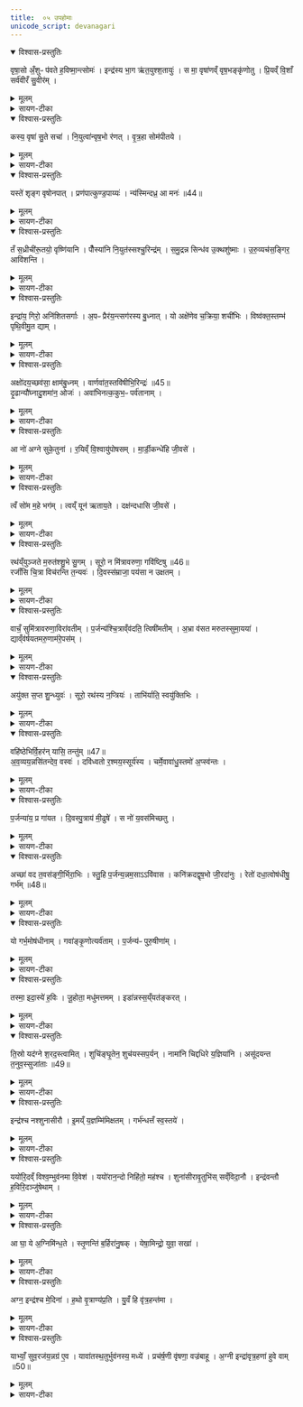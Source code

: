 ```yaml
---
title:  ०५ उपहोमाः
unicode_script: devanagari
---
```

<details open><summary>विश्वास-प्रस्तुतिः</summary>

वृषा॒सो अँ॒शुᳶ प॑वते ह॒विष्मा॒न्त्सोमः॑ ।
इन्द्र॑स्य भा॒ग ऋ॑त॒युश्श॒तायुः॑ ।
स मा॒ वृषा॑णव्ँ वृष॒भङ्कृ॑णोतु ।
प्रि॒यव्ँ वि॒शाँ सर्व॑वीरँ सु॒वीर॑म् ।
</details>

<details><summary>मूलम्</summary>

वृषा॒सो अँ॒शुᳶ प॑वते ह॒विष्मा॒न्त्सोमः॑ ।
इन्द्र॑स्य भा॒ग ऋ॑त॒युश्श॒तायुः॑ ।
स मा॒ वृषा॑णव्ँ वृष॒भङ्कृ॑णोतु ।
प्रि॒यव्ँ वि॒शाँ सर्व॑वीरँ सु॒वीर॑म् ।
</details>

<details><summary>सायण-टीका</summary>

(SB) 1अथ पञ्चमेऽनुवाके प्रथमामृचमाह - सोमो वल्ल्यात्मकः पवते शुद्धो भवति । कीदृश सोमः! वृषा कामानां वर्षयिता सः प्रसिद्धः अंशुः बहुभिरंशुभिर्युक्तः हविष्मान् हविषो निष्पादकः इन्द्रस्य भागो भक्षणीयः ऋतयुः यज्ञहेतुः शतायुः शतसंवत्सरस्या युषः प्रदाता तादृशः सोमः मां यजमानं वक्ष्यमाणविशेषणोपेतं कृणोतु करोतु । कैर्विशेषणैरुपेतं? वृषाणं सेचकं वृषभं श्रेष्ठं विशां प्रजानां प्रियं प्रीतिहेतुं सर्ववीरं सर्वेषां मध्ये वीर्योपेतं सुवीरं शोभनैर्वीरैः पुत्रैर्युक्तम् ॥
</details>

<details open><summary>विश्वास-प्रस्तुतिः</summary>

कस्य॒ वृषा॑ सु॒ते सचा॑ ।
नि॒युत्वा॑न्वृष॒भो र॑णत् ।
वृ॒त्र॒हा सोम॑पीतये ।
</details>

<details><summary>मूलम्</summary>

कस्य॒ वृषा॑ सु॒ते सचा॑ ।
नि॒युत्वा॑न्वृष॒भो र॑णत् ।
वृ॒त्र॒हा सोम॑पीतये ।
</details>

<details><summary>सायण-टीका</summary>

2अथ द्वितीयामाह - कस्योदकस्य वृषा वर्षिता सुतेऽभिषुते सोमे सचा समवेतः नियुत्वान् नियुद्भिरश्वविशेषैर्युक्तः वृषभः श्रेष्ठः वृत्रहा वैरिघातकः इन्द्रः सोमपीतये सोमपानाय रणात् रमते ॥
</details>

<details open><summary>विश्वास-प्रस्तुतिः</summary>

यस्ते॑ शृङ्ग वृषोनपात् ।
प्रण॑पात्कुण्ड॒पाय्यः॑ ।
न्य॑स्मिन्दध्र॒ आ मनः॑ ॥44॥  
</details>

<details><summary>मूलम्</summary>

यस्ते॑ शृङ्ग वृषोनपात् ।
प्रण॑पात्कुण्ड॒पाय्यः॑ ।
न्य॑स्मिन्दध्र॒ आ मनः॑ ॥44॥  
</details>

<details><summary>सायण-टीका</summary>

3अथ तृतीयामाह - शृङ्गादिशब्दैस्त्रिभिः सोमः संबोध्यते । अथवा इन्द्रस्य संबोधनानि । शृङ्गवच्छ्रेष्ठकामाभिवर्षको नपात् नपातयिता अस्माकमविनाशहेतुरीदृश इन्द्रो योऽयं कुण्डपाय्यः एतन्नामकः सोमयागविशेषः प्रणपात् प्रकर्षेण नपातयिता तृप्तिहेतुरित्यर्थः । अस्मिन्क्रतौ ते मनः नितरां आ समन्तात् दध्रे धृतवान् ॥
</details>

<details open><summary>विश्वास-प्रस्तुतिः</summary>

तँ स॒ध्रीची॑रू॒तयो॒ वृष्णि॑यानि ।
पौँस्या॑नि नि॒युत॑स्सश्चु॒रिन्द्र॑म् ।
स॒मु॒द्रन्न सिन्ध॑व उ॒क्थशु॑ष्माः ।
उ॒रु॒व्यच॑स॒ङ्गिर॒ आवि॑शन्ति ।
</details>

<details><summary>मूलम्</summary>

तँ स॒ध्रीची॑रू॒तयो॒ वृष्णि॑यानि ।
पौँस्या॑नि नि॒युत॑स्सश्चु॒रिन्द्र॑म् ।
स॒मु॒द्रन्न सिन्ध॑व उ॒क्थशु॑ष्माः ।
उ॒रु॒व्यच॑स॒ङ्गिर॒ आवि॑शन्ति ।
</details>

<details><summary>सायण-टीका</summary>

4अथ चतुर्थीमाह - सध्रीचीः सह प्रवर्तमानाः ऊतयः रक्षाहेतवः कर्मविशेषाः पौंस्यानि पुंसंबन्धीनि वृष्णियानि सेचनानि कामवर्षणानि वा नियुतोऽश्वाश्च तमिन्द्रं सश्चुः संवध्नन्ति । तत्र दृष्टान्तः - समुद्गं न सिन्धवं यथा समुद्रं नद्यः प्राप्नुवन्ति तद्वत् । अथवा वक्ष्यमाणार्थेऽयं दृष्टान्तः - उक्थशुष्मा: उक्थैः शस्त्रैः शुष्माः प्रबला गिरोऽस्मदीयाः स्तुतिरूपा वाच उरुव्यचसमत्यन्ततृप्तियुक्तमिन्द्रमाविशन्ति ॥
</details>

<details open><summary>विश्वास-प्रस्तुतिः</summary>

इन्द्रा॑य॒ गिरो॒ अनि॑शितसर्गाः ।
अ॒पᳶ प्रैर॑य॒न्त्सग॑रस्य बु॒ध्नात् ।
यो अक्षे॑णेव च॒क्रिया॒ शची॑भिः ।
विष्व॑क्त॒स्तम्भ॑ पृथि॒वीमु॒त द्याम् ।
</details>

<details><summary>मूलम्</summary>

इन्द्रा॑य॒ गिरो॒ अनि॑शितसर्गाः ।
अ॒पᳶ प्रैर॑य॒न्त्सग॑रस्य बु॒ध्नात् ।
यो अक्षे॑णेव च॒क्रिया॒ शची॑भिः ।
विष्व॑क्त॒स्तम्भ॑ पृथि॒वीमु॒त द्याम् ।
</details>

<details><summary>सायण-टीका</summary>

5अथ पञ्चमीमाह - य इन्द्रः शचीभिः शक्तिभिः पृथिवीं विष्वक् तस्तम्भ सर्वतः स्तम्भितवान् । उत अपिच द्यां द्युलोकमपि विष्वक् तस्तम्भ । तत्र दृष्टान्तः - अक्षेणेव चक्रिया यथा रथस्यक्षेण चक्रिया चक्रद्वयं स्तम्भितं तद्वत् । तादृशायेन्द्रायास्माभिः प्रयुज्यमानाः स्तुतिरूपा गिरोऽनिशितसर्गा अतीक्ष्णस्वभावा अपः सगरस्य समुद्रसमानस्य मेघस्य बुध्नान् मूलात् प्रैरयन् । अस्मदीयाभिः स्तुतिभिः स्तूयमान इन्द्रो वृष्टिं प्रयच्छतीत्यर्थः । 'आपो व शान्ताः' इति श्रुतेरनुभवाच्चापामतीक्ष्णस्वभावत्वम् ॥
</details>

<details open><summary>विश्वास-प्रस्तुतिः</summary>

अक्षो॑दय॒च्छव॑सा॒ क्षाम॑बु॒ध्नम् ।
वार्णवा॑त॒स्तवि॑षीभि॒रिन्द्रः॑ ॥45॥  
दृ॒ढान्यौ॑घ्नादु॒शमा॑न॒ ओजः॑ ।
अवा॑भिनत्क॒कुभ॒ᳶ पर्व॑तानाम् ।
</details>

<details><summary>मूलम्</summary>

अक्षो॑दय॒च्छव॑सा॒ क्षाम॑बु॒ध्नम् ।
वार्णवा॑त॒स्तवि॑षीभि॒रिन्द्रः॑ ॥45॥  
दृ॒ढान्यौ॑घ्नादु॒शमा॑न॒ ओजः॑ ।
अवा॑भिनत्क॒कुभ॒ᳶ पर्व॑तानाम् ।
</details>

<details><summary>सायण-टीका</summary>

6अथ षष्ठीमाह - अयमिन्द्रः शवसा स्वकीयेन बलेन क्षाम क्षीणं बुध्नं मेघमूलं अक्षोदयत् उदकपूरणं कृत्वा प्रेरितवान् । तत्र दृष्टान्तः - वार्णवातो वार्णवायुः जलं यथा प्रेरयति तद्वत् । ओजो बलं उशमानः कामयमानो दृढानि मेघमूलानि औघ्नात् हतवान्वज्रेण भिन्नवान् । पर्वतानां ककुभः शिखराणि महावृष्ट्या वस्त्रेण अवाभिनद्भिन्नान्यकरोत् । वृषा स इत्यादयः षण्मन्त्रा ऐन्द्रे सौमिके कर्मणि द्रष्टव्याः । 'तँ सध्रीचीः' इत्यस्य तु सौत्रामण्यामैन्द्रे पशावप्यस्ति विनियोगः । अत एव तत्र प्रतीकमाम्नातम् 'तँ सध्रीचीः' इति ॥
</details>

<details open><summary>विश्वास-प्रस्तुतिः</summary>

आ नो॑ अग्ने सुके॒तुना॑ ।
र॒यिव्ँ वि॒श्वायु॑पोषसम् ।
मा॒र्डी॒कन्धे॑हि जी॒वसे॑ ।
</details>

<details><summary>मूलम्</summary>

आ नो॑ अग्ने सुके॒तुना॑ ।
र॒यिव्ँ वि॒श्वायु॑पोषसम् ।
मा॒र्डी॒कन्धे॑हि जी॒वसे॑ ।
</details>

<details><summary>सायण-टीका</summary>

7अथ सप्तमीमाह - हे अग्ने! सुकेतुना शोभनेन ज्ञानेन युक्तस्त्वं विश्वायुपोषसं विश्वस्यायुषः पोषणे क्षमं रयिं धनं मार्डीकं अतिशयेन सुखसाधनभूतं जीवसे अस्माकं जीवनाय आधेहि सर्वतः संपदाय ॥
</details>

<details open><summary>विश्वास-प्रस्तुतिः</summary>

त्वँ सो॑म म॒हे भग॑म् ।
त्वय्ँ यून॑ ऋताय॒ते ।
दक्ष॑न्दधासि जी॒वसे॑ ।
</details>

<details><summary>मूलम्</summary>

त्वँ सो॑म म॒हे भग॑म् ।
त्वय्ँ यून॑ ऋताय॒ते ।
दक्ष॑न्दधासि जी॒वसे॑ ।
</details>

<details><summary>सायण-टीका</summary>

8अथाष्टमीमाह - हे सोम! त्वं महे महते वृद्धाय भगं सौभाग्यं दधासि संपादयसि । तथा त्वं ऋतायते यज्ञमिच्छते यूने यौवनोपेताय यजमानाय जीवसे जीवनार्थं दक्षं समर्थं धनं दधासि संपादयसि । एते उभे ऋचौ चातुर्मास्यान्तर्गतमहापितृयज्ञे आज्यभागयोः पुरोनुवाक्ये । तथा च सूत्रकार आह - 'जीववन्तावाज्यभागौ यजत्या नो अग्ने सुकेतुना' इति ॥
</details>

<details open><summary>विश्वास-प्रस्तुतिः</summary>

रथ॑य्ँयुञ्जते म॒रुत॑श्शु॒भे सु॒गम् ।
सूरो॒ न मि॑त्रावरुणा॒ गवि॑ष्टिषु ॥46॥  
रजाँ॑सि चि॒त्रा विच॑रन्ति त॒न्यवः॑ ।
दि॒वस्स॑म्राजा॒ पय॑सा न उक्षतम् ।
</details>

<details><summary>मूलम्</summary>

रथ॑य्ँयुञ्जते म॒रुत॑श्शु॒भे सु॒गम् ।
सूरो॒ न मि॑त्रावरुणा॒ गवि॑ष्टिषु ॥46॥  
रजाँ॑सि चि॒त्रा विच॑रन्ति त॒न्यवः॑ ।
दि॒वस्स॑म्राजा॒ पय॑सा न उक्षतम् ।
</details>

<details><summary>सायण-टीका</summary>

9अथ नवमीमाह - मरुतो देवाः शुभे कर्मणि सुगं शोभनं गमनसाधनं रथं युञ्जते अश्वैर्योजयन्ति । तत्र दृष्टान्तः - सूरो न यथा सूर्यो रथं युनक्ति तद्वत् । हे मित्रावरूणौ! गविष्टिषु भूमाविष्यमाणाः क्षेत्रादिसंपत्तयो गविष्टयः तासु निमित्तभूतासु चित्रा विचित्राणि रजांसि रञ्जनीयानि जलानि वितन्यवः विस्तारयन्तो मरुतो विविधं चरन्ति । तद्वद्युवामपि दिवः सकाशात्सम्राजा पयसा सम्यग्राजमानेन क्षेत्रोपकारिणा जलेन नोऽस्मान् उक्षतं सिञ्चतम् ॥
</details>

<details open><summary>विश्वास-प्रस्तुतिः</summary>

वाचँ॒ सुमि॑त्रावरुणा॒विरा॑वतीम् ।
प॒र्जन्य॑श्चि॒त्राव्ँव॑दति॒ त्विषी॑मतीम् ।
अ॒भ्रा व॑सत मरुतस्सुमा॒यया॑ ।
द्याव्ँव॑र्षयतमरु॒णाम॑रे॒पस॑म् ।
</details>

<details><summary>मूलम्</summary>

वाचँ॒ सुमि॑त्रावरुणा॒विरा॑वतीम् ।
प॒र्जन्य॑श्चि॒त्राव्ँव॑दति॒ त्विषी॑मतीम् ।
अ॒भ्रा व॑सत मरुतस्सुमा॒यया॑ ।
द्याव्ँव॑र्षयतमरु॒णाम॑रे॒पस॑म् ।
</details>

<details><summary>सायण-टीका</summary>

10अथ दशमीमाह - हे मित्रावरुणौ! अयं पर्जन्य इरावतीमन्नसाधनभूतां चित्रां बहुविधां त्विषीमतीं त्विड्भिर्विद्युद्भिर्युक्तो वाचं गर्जनध्वनिरूपां वदति करोतीत्यर्थः । अरुणां विद्युद्भिर्युक्तत्वेनारुणवर्णां अरेपसं रेपसा वृष्टिप्रतिबन्धकेन पापादिना रहितां द्यां मेघयुक्तां दिवं वर्षयतम् । हे मित्रावरुणौ! युवां वृष्टियुक्तां कुरुतम् । हे मरुतः! यूयमपि मायया धूमज्योतिरादिभिर्मेघनिष्पादिकया भवदीयया मायाशक्त्या अभ्रा विचित्राण्यभ्राणि सुवसत सुष्ठु वासयत संपादयतेत्यर्थः । एतच्च मन्त्रद्वयं वृष्टिहेतो मैत्रावरुणकर्मणि विनियोक्तव्यम् ॥
</details>

<details open><summary>विश्वास-प्रस्तुतिः</summary>

अयु॑क्त स॒प्त शु॒न्ध्युवः॑ ।
सूरो॒ रथ॑स्य न॒प्त्रियः॑ ।
ताभि॑र्याति॒ स्वयु॑क्तिभिः ।
</details>

<details><summary>मूलम्</summary>

अयु॑क्त स॒प्त शु॒न्ध्युवः॑ ।
सूरो॒ रथ॑स्य न॒प्त्रियः॑ ।
ताभि॑र्याति॒ स्वयु॑क्तिभिः ।
</details>

<details><summary>सायण-टीका</summary>

11अथैकादशीमाह - सूरः सूर्यो रथस्य स्वकीयस्य नप्त्रियः अपातनहेतून्रथमविनाशयितॄन् शुन्ध्युवः शुद्धान् सप्तसंख्याकान् अयुक्त रथे योजितवान् । स्वयुक्तिभिः स्वेन योजिताभिस्सह याति प्रतिदिनं गच्छति ॥
</details>

<details open><summary>विश्वास-प्रस्तुतिः</summary>

वहि॑ष्ठेभिर्वि॒हर॑न् यासि॒ तन्तु॑म् ॥47॥  
अ॒व॒व्यय॒न्नसि॑तन्देव॒ वस्वः॑ ।
दवि॑ध्वतो र॒श्मय॒स्सूर्य॑स्य ।
चर्मे॒वावा॑धु॒स्तमो॑ अ॒प्स्व॑न्तः ।
</details>

<details><summary>मूलम्</summary>

वहि॑ष्ठेभिर्वि॒हर॑न् यासि॒ तन्तु॑म् ॥47॥  
अ॒व॒व्यय॒न्नसि॑तन्देव॒ वस्वः॑ ।
दवि॑ध्वतो र॒श्मय॒स्सूर्य॑स्य ।
चर्मे॒वावा॑धु॒स्तमो॑ अ॒प्स्व॑न्तः ।
</details>

<details><summary>सायण-टीका</summary>

12अथ द्वादशीमाह - हे देव! सूर्य! वहिष्ठेभिरतिशयेन वहनक्षमैरश्चैर्विहरन् तत्रतत्र क्रीडन् तन्तुं रश्मिविस्तारं यासि प्राप्नोषि । किं कुर्वन्? असितमन्धकारमवव्ययन् विनाशयन् । वस्वः वासयितारमाच्छादकमन्धकारं दविध्वतः दोधूयमानाः विनाशनसमर्थाः सूर्यस्य रश्मयोऽप्स्वन्तरन्तरिक्षमध्ये तमोऽन्धकारमवाधुर्विनाशितवन्तः । अप्शब्दोऽप्यन्तरिक्षनामसु पठितः । तमोविनाशने दृष्टान्तः - चर्मेव यथा दृष्टेरावरकं पटलरूपं चर्मापनयति तद्वत् । एतच्चोभयं सौर्ये कर्मणि द्रष्टव्यम् ॥
</details>

<details open><summary>विश्वास-प्रस्तुतिः</summary>

प॒र्जन्या॑य॒ प्र गा॑यत ।
दि॒वस्पु॒त्राय॑ मी॒ढुषे॑ ।
स नो॑ य॒वस॑मिच्छतु ।
</details>

<details><summary>मूलम्</summary>

प॒र्जन्या॑य॒ प्र गा॑यत ।
दि॒वस्पु॒त्राय॑ मी॒ढुषे॑ ।
स नो॑ य॒वस॑मिच्छतु ।
</details>

<details><summary>सायण-टीका</summary>

13अथ त्रयोदशीमाह - हे ऋत्विजः पर्जन्याय पर्जन्यदेवार्थं प्रगायत प्रकर्षेण गानं कुरुत । कीदृशाय दिवस्पुत्राय स्वर्गलोकस्य पुत्रस्थानीयाय मीढुषे सेचनसमर्थाय । स च पर्जन्यो नोऽस्मदर्थं यवसं तृणसस्यादिकमिच्छतु वृष्टिद्वारेण संपादयत्वित्यर्थः ॥
</details>

<details open><summary>विश्वास-प्रस्तुतिः</summary>

अच्छा॑ वद त॒वस॑ङ्गी॒र्भिरा॒भिः ।
स्तु॒हि प॒र्जन्य॒न्नम॒साऽऽवि॑वास ।
कनि॑क्रदद्वृष॒भो जी॒रदा॑नुः ।
रेतो॑ दधा॒त्वोष॑धीषु॒ गर्भ॑म् ॥48॥  
</details>

<details><summary>मूलम्</summary>

अच्छा॑ वद त॒वस॑ङ्गी॒र्भिरा॒भिः ।
स्तु॒हि प॒र्जन्य॒न्नम॒साऽऽवि॑वास ।
कनि॑क्रदद्वृष॒भो जी॒रदा॑नुः ।
रेतो॑ दधा॒त्वोष॑धीषु॒ गर्भ॑म् ॥48॥  
</details>

<details><summary>सायण-टीका</summary>

14अथ चतुर्दशीमाह - हे पर्जन्यदेव! तवसमच्छास्मद्धितं बलमभिलक्ष्य वद गर्जनरूपं शब्दं कुरु । येन गर्जनेन वृष्टिद्वाराऽस्माकं बलं संपद्यते तथा गर्जनं हुरु । हे ऋत्विक्समूह! आभिर्गीभिर्वैदिकीभिः स्तुतिभिः पर्जन्यदेवं स्तुहि । नमसा विवास सर्वो जनो नमस्कारेण परिचर्यां चकार । कनिक्रदत् पुनःपुनर्गर्जन्वृषभो वर्षणक्षमो जीरदानुरस्मज्जीवनहेतुरयं पर्जन्यः ओषधीषु गर्भं रेतः गर्भकारणबीजं दधातु स्थापयतु ॥
</details>

<details open><summary>विश्वास-प्रस्तुतिः</summary>

यो गर्भ॒मोष॑धीनाम् ।
गवा॑ङ्कृ॒णोत्यर्व॑ताम् ।
प॒र्जन्य॑ᳶ पुरु॒षीणा॑म् ।
</details>

<details><summary>मूलम्</summary>

यो गर्भ॒मोष॑धीनाम् ।
गवा॑ङ्कृ॒णोत्यर्व॑ताम् ।
प॒र्जन्य॑ᳶ पुरु॒षीणा॑म् ।
</details>

<details><summary>सायण-टीका</summary>

15अथ पञ्चदशीमाह - यः पर्जन्य ओषधीनां गवामर्वतामश्वानां पुरुषीणां मनुष्यस्त्रीणां च गर्भं कृणोति करोति स पर्जन्योऽभीष्टं साधयत्विति शेषः ॥
</details>

<details open><summary>विश्वास-प्रस्तुतिः</summary>

तस्मा॒ इदा॒स्ये॑ ह॒विः ।
जू॒होता॒ मधु॑मत्तमम् ।
इडा॑न्नस्स॒य्ँयत॑ङ्करत् ।
</details>

<details><summary>मूलम्</summary>

तस्मा॒ इदा॒स्ये॑ ह॒विः ।
जू॒होता॒ मधु॑मत्तमम् ।
इडा॑न्नस्स॒य्ँयत॑ङ्करत् ।
</details>

<details><summary>सायण-टीका</summary>

16अथ षोडशीमाह - यः पर्जन्यदेवः गर्भप्रदः तस्मा इत् तस्यैव पर्जन्यस्य देवस्य आस्ये मुखे हे ऋत्विजः! हविर्जुहोत । कीदृशं हविः? मधुमत्तममतिशयेन मधुरम् । स च पर्जन्योऽस्माकं संयतं सम्यङ्नियतमिडामन्नं करत् करोतु । पर्जन्यायेत्यादिमन्त्रचतुष्टयं पर्जन्यदेवताके कर्मणि द्रष्टव्यम् । अत एव सूत्रकारश्चातुर्मास्येष्वन्वारम्भणीयेष्टौ पर्जन्यचरुं विधाय तत्र पर्जन्यायेति मन्त्रद्वयं विनियुक्तवान् ॥
</details>

<details open><summary>विश्वास-प्रस्तुतिः</summary>

ति॒स्रो यद॑ग्ने श॒रद॒स्त्वामित् ।
शुचि॑ङ्घृ॒तेन॒ शुच॑यस्सप॒र्यन् ।
नामा॑नि चिद्दधिरे य॒ज्ञिया॑नि ।
असू॑दयन्त त॒नुव॒स्सुजा॑ताः ॥49॥  
</details>

<details><summary>मूलम्</summary>

ति॒स्रो यद॑ग्ने श॒रद॒स्त्वामित् ।
शुचि॑ङ्घृ॒तेन॒ शुच॑यस्सप॒र्यन् ।
नामा॑नि चिद्दधिरे य॒ज्ञिया॑नि ।
असू॑दयन्त त॒नुव॒स्सुजा॑ताः ॥49॥  
</details>

<details><summary>सायण-टीका</summary>

17अथ सप्तदशीमाह - हे अग्ने! यद्यस्मात्कारणात्तिस्रः शरदः त्रीन्संवत्सरान् शुचयः शुद्धा मरुतः शुचिं त्वामित् शुद्धात्मानं त्वामेव घृतेन सपर्यन् परिचरन् । तस्मात्कारणाद्यज्ञियानि यज्ञयोग्यानि नामानि चित् दधिरे नामान्यपि धृतवन्तः । तानि च मत्तता नामान्यन्यत्राऽम्नातानि 'ईदृङ्चान्यादृङ्च' इत्यादीनि । ते च मरुतः सुजातास्तनुवः सुष्ठु समुत्पन्नाः स्वकीयास्तनूः असूदयन्त अन्तरिक्षे प्रेरितवन्तः । अयं मन्त्र आग्नेये कर्मणि द्रष्टव्यः ॥
</details>

<details open><summary>विश्वास-प्रस्तुतिः</summary>

इन्द्र॑श्च नश्शुनासीरौ ।
इ॒मय्ँ य॒ज्ञम्मि॑मिक्षतम् ।
गर्भ॑न्धत्तँ स्व॒स्तये॑ ।
</details>

<details><summary>मूलम्</summary>

इन्द्र॑श्च नश्शुनासीरौ ।
इ॒मय्ँ य॒ज्ञम्मि॑मिक्षतम् ।
गर्भ॑न्धत्तँ स्व॒स्तये॑ ।
</details>

<details><summary>सायण-टीका</summary>

18अथाष्टादशीमाह - शुनो वायुः सीर आदित्यः । हे शुनासीरौ! नोऽस्मदीयमिमं यज्ञं मिमिक्षतं घृतादिद्रव्येण सेक्तुमिञ्चछतम् । भवत्स्वामी योऽयमिन्द्रः सोपि सेक्तुमिच्छतु । तथा शुनासीरौ युवां स्वस्तये क्षेमाय गर्भं धत्तं संपादयतम् ॥
</details>

<details open><summary>विश्वास-प्रस्तुतिः</summary>

ययो॑रि॒दव्ँ विश्व॒म्भुव॑नमा वि॒वेश॑ ।
ययो॑रान॒न्दो निहि॑तो॒ मह॑श्च ।
शुना॑सीरावृ॒तुभि॑स् सव्ँविदा॒नौ ।
इन्द्र॑वन्तौ ह॒विरि॒दञ्जु॑षेथाम् ।
</details>

<details><summary>मूलम्</summary>

ययो॑रि॒दव्ँ विश्व॒म्भुव॑नमा वि॒वेश॑ ।
ययो॑रान॒न्दो निहि॑तो॒ मह॑श्च ।
शुना॑सीरावृ॒तुभि॑स् सव्ँविदा॒नौ ।
इन्द्र॑वन्तौ ह॒विरि॒दञ्जु॑षेथाम् ।
</details>

<details><summary>सायण-टीका</summary>

19अथैकोनविंशीमाह - ययोः शुनासीरयोरिदं विश्वं भुवनमाविवेश प्रविष्टमाश्रितमित्यर्थः । तथा ययोः शुनासीरयोरानन्दो निहितोऽवस्थितो महश्च तेजोऽप्याश्रितम् । तौ शुनासीरावृतुभिर्वस-न्तादिदेवैत्सह संविदानौ ऐकमत्यं गताविन्द्रवन्ताविन्द्रेण युक्तौ युवामिदं हविर्जुषेथाम् । एतच्चोभयं शुनासीरीये कर्मणि द्रष्टव्यम् ॥
</details>

<details open><summary>विश्वास-प्रस्तुतिः</summary>

आ घा॒ ये अ॒ग्निमि॑न्ध॒ते ।
स्तृ॒णन्ति॑ ब॒र्हिरा॑नु॒षक् ।
येषा॒मिन्द्रो॒ युवा॒ सखा॑ ।
</details>

<details><summary>मूलम्</summary>

आ घा॒ ये अ॒ग्निमि॑न्ध॒ते ।
स्तृ॒णन्ति॑ ब॒र्हिरा॑नु॒षक् ।
येषा॒मिन्द्रो॒ युवा॒ सखा॑ ।
</details>

<details><summary>सायण-टीका</summary>

20अय विंशीमाह - ये यजमाना ऋत्विज आ समन्तादग्निमिन्धते प्रज्वलयन्ति । घशब्दः पादपूरणार्थः प्रसिद्ध्यर्थो वा । प्रसिद्धा ऋत्विज इत्यर्थः । तथाऽऽनुषक् अनुपक्तं बर्हिर्ये स्तृणन्ति । तथा येषां यजमानादीनां युवा नित्यतरुणः इन्द्रः सखा सखिवत्सुलभो भवति, ते यजमानादयः कर्मानुतिष्ठन्त्विति शेषः । अनेन मन्त्रेण सुत्यादिने महारात्रे बुध्वा सदोऽभिमृशेत् । तथा च सूत्रकारेणोक्तम् - 'आघा ये अग्निमिन्धत इति सदः' हति ॥
</details>

<details open><summary>विश्वास-प्रस्तुतिः</summary>

अग्न॒ इन्द्र॑श्च मे॒दिना॑ ।
ह॒थो वृ॒त्राण्य॑प्र॒ति ।
यु॒वँ हि वृ॑त्र॒हन्त॑मा ।
</details>

<details><summary>मूलम्</summary>

अग्न॒ इन्द्र॑श्च मे॒दिना॑ ।
ह॒थो वृ॒त्राण्य॑प्र॒ति ।
यु॒वँ हि वृ॑त्र॒हन्त॑मा ।
</details>

<details><summary>सायण-टीका</summary>

21अथैकविंशीमाह - हे अग्ने! त्वं चेन्द्रश्च मेदिना मेदस्वन्तौ बलवन्तौ वृत्राणि शत्रूनप्रति प्रतिकूलत्वं यथा न भवति तथा हथो मारयथः । हि यस्मात्कारणाद्युवं युवामुभौ वृत्रहन्तमा अतिशयेन शत्रुघातिनौ ॥
</details>

<details open><summary>विश्वास-प्रस्तुतिः</summary>

याभ्याँ॒ सुव॒रज॑य॒न्नग्र॑ ए॒व ।
यावा॑तस्थ॒तुर्भुव॑नस्य॒ मध्ये॑ ।
प्रच॑र्ष॒णी वृ॑षणा॒ वज्र॑बाहू ।
अ॒ग्नी इन्द्रा॑वृत्र॒हणा॑ हुवे वाम् ॥50॥  
</details>

<details><summary>मूलम्</summary>

याभ्याँ॒ सुव॒रज॑य॒न्नग्र॑ ए॒व ।
यावा॑तस्थ॒तुर्भुव॑नस्य॒ मध्ये॑ ।
प्रच॑र्ष॒णी वृ॑षणा॒ वज्र॑बाहू ।
अ॒ग्नी इन्द्रा॑वृत्र॒हणा॑ हुवे वाम् ॥50॥  
</details>

<details><summary>सायण-टीका</summary>

22अथ द्वाविंशीमाह - याभ्यामिन्द्राग्निभ्यां अग्र एव इतः पूर्वमेव अनुगृहीता यजमानाः सुवरजयन् स्वर्गं जितवन्तः । यौ चेन्द्राग्नी भुवनस्य मध्ये सर्वत्र आतस्थतुः, आगत्य स्थितौ । ताविन्द्राग्नी वां युवां हुवे अस्मिन्कर्मण्याह्वयामि । कीदृशौ? प्रचर्षणी प्रकृष्टैश्चर्षणीभिर्मनुष्यैर्यागकर्तृभिर्युक्तौ वृषणा कामानां वर्षयितारौ वज्रबाहू हस्ते वज्रं धारयन्तौ वृत्रहणा वैरिघातिनौ । एतच्चोभयमैन्द्राग्ने कर्मणि द्रष्टव्यम् ॥



इति कृष्णयजुर्वेदीयतैत्तिरीयब्राह्मणभष्ये द्वितीयकाण्डे चतुर्थप्रपाठके पञ्चमोऽनुवाकः ॥

</details>

